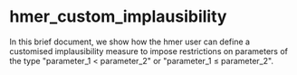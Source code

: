 # hmer_custom_implausibility

In this brief document, we show how the hmer user can define a customised implausibility measure to impose restrictions on parameters of the type "parameter_1 $<$ parameter_2" or "parameter_1 $\leq$ parameter_2".
